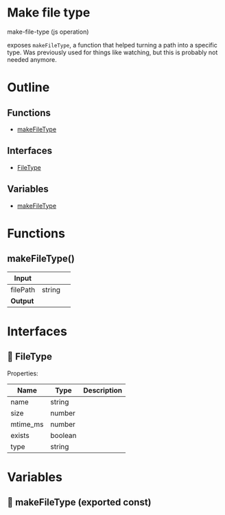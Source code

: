 # Make file type

make-file-type (js operation)

exposes `makeFileType`, a function that helped turning a path into a specific type. Was previously used for things like watching, but this is probably not needed anymore.




# Outline

## Functions

- [makeFileType](#makeFileType)

## Interfaces

- [FileType](#filetype)

## Variables

- [makeFileType](#makefiletype)



# Functions

## makeFileType()

| Input      |    |    |
| ---------- | -- | -- |
| filePath | string |  |
| **Output** |    |    |


# Interfaces

## 🔷 FileType

Properties: 

 | Name | Type | Description |
|---|---|---|
| name  | string |  |
| size  | number |  |
| mtime_ms  | number |  |
| exists  | boolean |  |
| type  | string |  |


# Variables

## 📄 makeFileType (exported const)


